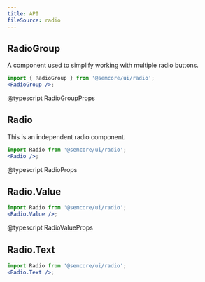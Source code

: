 ```yaml
---
title: API
fileSource: radio
---
```


## RadioGroup

A component used to simplify working with multiple radio buttons.

```jsx
import { RadioGroup } from '@semcore/ui/radio';
<RadioGroup />;
```

@typescript RadioGroupProps

## Radio

This is an independent radio component.

```jsx
import Radio from '@semcore/ui/radio';
<Radio />;
```

@typescript RadioProps

## Radio.Value

```jsx
import Radio from '@semcore/ui/radio';
<Radio.Value />;
```

@typescript RadioValueProps

## Radio.Text

```jsx
import Radio from '@semcore/ui/radio';
<Radio.Text />;
```
